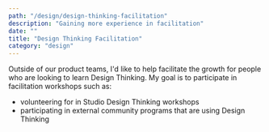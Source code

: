 ```yaml
---
path: "/design/design-thinking-facilitation"
description: "Gaining more experience in facilitation"
date: ""
title: "Design Thinking Facilitation"
category: "design"
---
```


Outside of our product teams, I'd like to help facilitate the growth for people who are looking to learn Design Thinking. My goal is to participate in facilitation workshops such as:

  - volunteering for in Studio Design Thinking workshops
  - participating in external community programs that are using Design Thinking